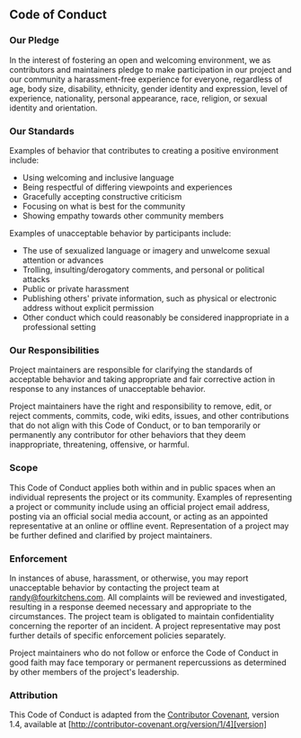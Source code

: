 ## Code of Conduct

### Our Pledge

In the interest of fostering an open and welcoming environment, we as
contributors and maintainers pledge to make participation in our project and our community a harassment-free experience for everyone, regardless of age, body size, disability, ethnicity, gender identity and expression, level of experience, nationality, personal appearance, race, religion, or sexual identity and orientation.

### Our Standards

Examples of behavior that contributes to creating a positive environment
include:

* Using welcoming and inclusive language
* Being respectful of differing viewpoints and experiences
* Gracefully accepting constructive criticism
* Focusing on what is best for the community
* Showing empathy towards other community members

Examples of unacceptable behavior by participants include:

* The use of sexualized language or imagery and unwelcome sexual attention or advances
* Trolling, insulting/derogatory comments, and personal or political attacks
* Public or private harassment
* Publishing others' private information, such as physical or electronic
  address without explicit permission
* Other conduct which could reasonably be considered inappropriate in a
  professional setting

### Our Responsibilities

Project maintainers are responsible for clarifying the standards of acceptable behavior and taking appropriate and fair corrective action in response to any instances of unacceptable behavior.

Project maintainers have the right and responsibility to remove, edit, or
reject comments, commits, code, wiki edits, issues, and other contributions that do not align with this Code of Conduct, or to ban temporarily or permanently any contributor for other behaviors that they deem inappropriate, threatening, offensive, or harmful.

### Scope

This Code of Conduct applies both within and in public spaces
when an individual represents the project or its community. Examples of
representing a project or community include using an official project email
address, posting via an official social media account, or acting as an appointed representative at an online or offline event. Representation of a project may be further defined and clarified by project maintainers.

### Enforcement

In instances of abuse, harassment, or otherwise, you may report unacceptable behavior by contacting the project team at randy@fourkitchens.com. All complaints will be reviewed and investigated, resulting in a response deemed necessary and appropriate to the circumstances. The project team is obligated to maintain confidentiality concerning the reporter of an incident. A project representative may post further details of specific enforcement policies separately.

Project maintainers who do not follow or enforce the Code of Conduct in good faith may face temporary or permanent repercussions as determined by other members of the project's leadership.

### Attribution

This Code of Conduct is adapted from the [Contributor Covenant][homepage], version 1.4, available at [http://contributor-covenant.org/version/1/4][version]

[homepage]: http://contributor-covenant.org
[version]: http://contributor-covenant.org/version/1/4/
